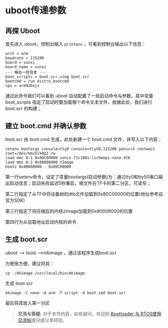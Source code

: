 uboot传递参数
=============

## 再探 Uboot


首先进入 uboot，控制台输入 `printenv` ，可看到控制台输出以下信息：

    arch = arm
    baudrate = 115200
    board = sunxi
    board_name = sunxi
    --- 略去一些信息 ---
    boot_scripts = boot.scr.uimg boot.scr
    bootcmd = run distro_bootcmd
    cpu = arm926ejs

通过此命令我们可以看到 uboot 自动配置了一些启动命令与参数，其中变量boot\_scripts 指定了启动时要加载哪个命令文本文件，依据此处，我们进行boot.scr 的构建；

## 建立 boot.cmd 并确认参数


boot.scr 由 boot.cmd 生成，此处新建一个 boot.cmd 文件，并写入以下内容：

``` 
setenv bootargs console=tty0 console=ttyS0,115200 panic=5 rootwait root=/dev/mmcblk0p2 rw 
load mmc 0:1 0x80C00000 suniv-f1c100s-licheepi-nano.dtb
load mmc 0:1 0x80008000 zImage
bootz 0x80008000 - 0x80C00000
```

第一行setenv命令，设定了变量bootargs(启动参数)为：通过tty0和ttyS0串口输出启动信息；启动失败延迟5秒重启，根文件在TF卡的第二分区，可读写；

第二行指定了从TF中将设备树的dtb文件加载到0x80C00000的位置(地址参考自官方SDK)

第三行指定了将压缩后的内核zImage加载到0x80008000的位置

第四行为从加载地址启动内核的命令

## 生成 boot.scr


uboot --\> tools --\>mkimage ，通过该程序生成boot.scr

为使用方便，建议将其：

    cp ./mkimage /usr/local/bin/mkimage 

生成 boot.scr

    mkimage -C none -A arm -T script -d boot.cmd boot.scr

最后将其放入第一分区

> **交流与答疑:** 对于本节内容，如有疑问，欢迎到 [Bootloader 与 RTOS使用交流帖](http://bbs.lichee.pro/d/21-bootloader-rtos)提问或分享经验。

